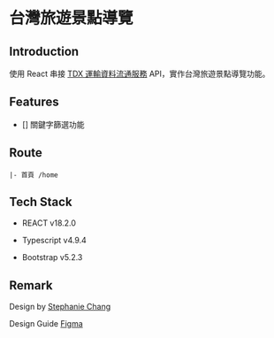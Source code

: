 # 台灣旅遊景點導覽  <!-- | [Demo](https://johnsonmao.github.io/taiwan_tourguide/#/home) -->

## Introduction

使用 React 串接 [TDX 運輸資料流通服務](https://tdx.transportdata.tw/) API，實作台灣旅遊景點導覽功能。

## Features

- [] 關鍵字篩選功能

## Route

```
|- 首頁 /home
```

## Tech Stack

- REACT v18.2.0

- Typescript v4.9.4

- Bootstrap v5.2.3

## Remark

Design by [Stephanie Chang](https://www.linkedin.com/in/chixuanchang/)

Design Guide [Figma](https://www.figma.com/file/LG7ZiO3cjQwI93G14d2BWH/2021-F2E?node-id=0%3A1&t=ybLi7lyvLq0Dduyl-0)
